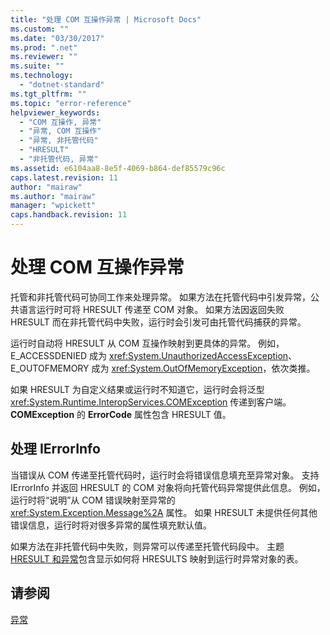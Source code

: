 ```yaml
---
title: "处理 COM 互操作异常 | Microsoft Docs"
ms.custom: ""
ms.date: "03/30/2017"
ms.prod: ".net"
ms.reviewer: ""
ms.suite: ""
ms.technology: 
  - "dotnet-standard"
ms.tgt_pltfrm: ""
ms.topic: "error-reference"
helpviewer_keywords: 
  - "COM 互操作, 异常"
  - "异常, COM 互操作"
  - "异常, 非托管代码"
  - "HRESULT"
  - "非托管代码, 异常"
ms.assetid: e6104aa8-8e5f-4069-b864-def85579c96c
caps.latest.revision: 11
author: "mairaw"
ms.author: "mairaw"
manager: "wpickett"
caps.handback.revision: 11
---
```

# 处理 COM 互操作异常
托管和非托管代码可协同工作来处理异常。  如果方法在托管代码中引发异常，公共语言运行时可将 HRESULT 传递至 COM 对象。  如果方法因返回失败 HRESULT 而在非托管代码中失败，运行时会引发可由托管代码捕获的异常。  
  
 运行时自动将 HRESULT 从 COM 互操作映射到更具体的异常。  例如，E\_ACCESSDENIED 成为 <xref:System.UnauthorizedAccessException>、E\_OUTOFMEMORY 成为 <xref:System.OutOfMemoryException>，依次类推。  
  
 如果 HRESULT 为自定义结果或运行时不知道它，运行时会将泛型 <xref:System.Runtime.InteropServices.COMException> 传递到客户端。  **COMException** 的 **ErrorCode** 属性包含 HRESULT 值。  
  
## 处理 IErrorInfo  
 当错误从 COM 传递至托管代码时，运行时会将错误信息填充至异常对象。  支持 IErrorInfo 并返回 HRESULT 的 COM 对象将向托管代码异常提供此信息。  例如，运行时将“说明”从 COM 错误映射至异常的 <xref:System.Exception.Message%2A> 属性。  如果 HRESULT 未提供任何其他错误信息，运行时将对很多异常的属性填充默认值。  
  
 如果方法在非托管代码中失败，则异常可以传递至托管代码段中。  主题 [HRESULT 和异常](../../../docs/framework/interop/how-to-map-hresults-and-exceptions.md)包含显示如何将 HRESULTS 映射到运行时异常对象的表。  
  
## 请参阅  
 [异常](../../../docs/standard/exceptions/index.md)